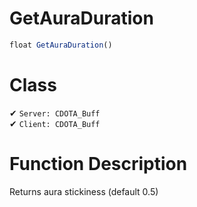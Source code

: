 # GetAuraDuration
```js
float GetAuraDuration()
```
# Class
✔ `Server: CDOTA_Buff`  
✔ `Client: CDOTA_Buff`  

# Function Description
Returns aura stickiness (default 0.5)
